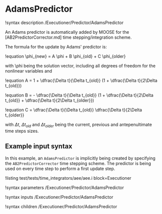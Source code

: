 # AdamsPredictor

!syntax description /Executioner/Predictor/AdamsPredictor

An Adams predictor is automatically added by MOOSE for the [AB2PredictorCorrector.md]
time stepping/integration scheme.

The formula for the update by Adams' predictor is:

!equation
\phi_{new} = A \phi + B \phi_{old} + C \phi_{older}

with \phi being the solution vector, including all degrees of freedom for the nonlinear variables
and

!equation
A = 1 + \dfrac{\Delta t}{\Delta t_{old}} (1 + \dfrac{\Delta t}{2\Delta t_{old}})

!equation
B = - \dfrac{\Delta t}{\Delta t_{old}} (1 + \dfrac{\Delta t}{2\Delta t_{old}} + \dfrac{\Delta t}{2\Delta t_{older}})

!equation
C = \dfrac{\Delta t}{\Delta t_{old}} \dfrac{\Delta t}{2\Delta t_{older}}

with $\Delta t$, $\Delta t_{old}$ and $\Delta t_{older}$
being the current, previous and antepenultimate time steps sizes.

## Example input syntax

In this example, an `AdamsPredictor` is implicitly being created by specifying the
`AB2PredictorCorrector` time stepping scheme. The predictor is being used on every
time step to perform a first update step.

!listing test/tests/time_integrators/aee/aee.i block=Executioner

!syntax parameters /Executioner/Predictor/AdamsPredictor

!syntax inputs /Executioner/Predictor/AdamsPredictor

!syntax children /Executioner/Predictor/AdamsPredictor
